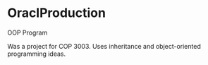 # OraclProduction
OOP Program

Was a project for COP 3003. Uses inheritance and object-oriented programming ideas.
